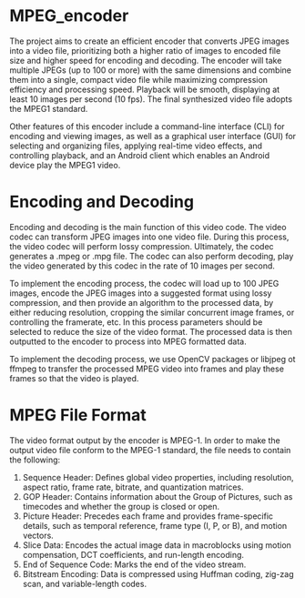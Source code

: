 # MPEG_encoder
The project aims to create an efficient encoder that converts JPEG images into a video file, prioritizing both a higher ratio of images to encoded file size and higher speed for encoding and decoding. The encoder will take multiple JPEGs (up to 100 or more) with the same dimensions and combine them into a single, compact video file while maximizing compression efficiency and processing speed. Playback will be smooth, displaying at least 10 images per second (10 fps). The final synthesized video file adopts the MPEG1 standard.


Other features of this encoder include a command-line interface (CLI) for encoding and viewing images, as well as a graphical user interface (GUI) for selecting and organizing files, applying real-time video effects, and controlling playback, and an Android client which enables an Android device play the MPEG1 video.

# Encoding and Decoding

Encoding and decoding is the main function of this video code. The video codec can transform JPEG images into one video file. During this process, the video codec will perform lossy compression. Ultimately, the codec generates a .mpeg or .mpg file. The codec can also perform decoding, play the video generated by this codec in the rate of 10 images per second.

To implement the encoding process, the codec will load up to 100 JPEG images, encode the JPEG images into a suggested format using lossy compression, and then provide an algorithm to the processed data, by either reducing resolution, cropping the similar concurrent image frames, or controlling the framerate, etc. In this process parameters should be selected to reduce the size of the video format. The processed data is then outputted to the encoder to process into MPEG formatted data.

To implement the decoding process, we use OpenCV packages or libjpeg ot ffmpeg to transfer the processed MPEG video into frames and play these frames so that the video is played.

# MPEG File Format
The video format output by the encoder is MPEG-1. In order to make the output video file conform to the MPEG-1 standard, the file needs to contain the following:

1. Sequence Header: Defines global video properties, including resolution, aspect ratio, frame rate, bitrate, and quantization matrices.
2. GOP Header: Contains information about the Group of Pictures, such as timecodes and whether the group is closed or open.
3. Picture Header: Precedes each frame and provides frame-specific details, such as temporal reference, frame type (I, P, or B), and motion vectors.
4. Slice Data: Encodes the actual image data in macroblocks using motion compensation, DCT coefficients, and run-length encoding.
5. End of Sequence Code: Marks the end of the video stream.
6. Bitstream Encoding: Data is compressed using Huffman coding, zig-zag scan, and variable-length codes.
